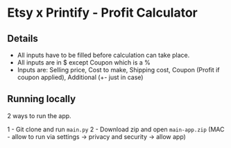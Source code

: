 # Etsy x Printify - Profit Calculator

## Details

- All inputs have to be filled before calculation can take place.
- All inputs are in $ except Coupon which is a %
- Inputs are: Selling price, Cost to make, Shipping cost, Coupon (Profit if coupon applied), Additional (+- just in case)

## Running locally

2 ways to run the app.

1 - Git clone and run `main.py`
2 - Download zip and open `main-app.zip` (MAC - allow to run via settings -> privacy and security -> allow app)